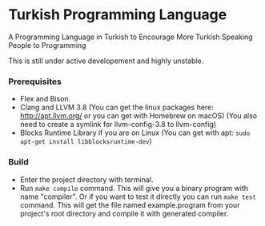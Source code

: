 # Turkish Programming Language
A Programming Language in Turkish to Encourage More Turkish Speaking People to Programming

This is still under active developement and highly unstable.

### Prerequisites
- Flex and Bison.
- Clang and LLVM 3.8 (You can get the linux packages here: http://apt.llvm.org/ or you can get with Homebrew on macOS) (You also need to create a symlink for llvm-config-3.8 to llvm-config)
- Blocks Runtime Library if you are on Linux (You can get with apt: `sudo apt-get install libblocksruntime-dev`)

### Build
- Enter the project directory with terminal.
- Run `make compile` command. This will give you a binary program with name "compiler". Or if you want to test it directly you can run `make test` command. This will get the file named example.program from your project's root directory and compile it with generated compiler.
